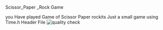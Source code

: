 Scissor_Paper _Rock Game

you Have played  Game of Scissor Paper rockits Just a small game
using Time.h Header File
![quality check](https://www.code-inspector.com/project/24963/score/svg)
